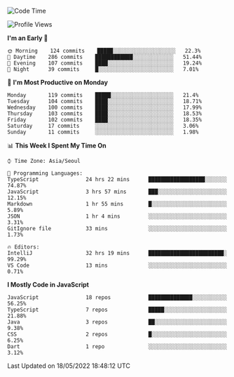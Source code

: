 <!--START_SECTION:waka-->
![Code Time](http://img.shields.io/badge/Code%20Time-0%20secs-blue)

![Profile Views](http://img.shields.io/badge/Profile%20Views-0-blue)

**I'm an Early 🐤** 

```text
🌞 Morning    124 commits    █████░░░░░░░░░░░░░░░░░░░░   22.3% 
🌆 Daytime    286 commits    ████████████░░░░░░░░░░░░░   51.44% 
🌃 Evening    107 commits    ████░░░░░░░░░░░░░░░░░░░░░   19.24% 
🌙 Night      39 commits     █░░░░░░░░░░░░░░░░░░░░░░░░   7.01%

```
📅 **I'm Most Productive on Monday** 

```text
Monday       119 commits    █████░░░░░░░░░░░░░░░░░░░░   21.4% 
Tuesday      104 commits    ████░░░░░░░░░░░░░░░░░░░░░   18.71% 
Wednesday    100 commits    ████░░░░░░░░░░░░░░░░░░░░░   17.99% 
Thursday     103 commits    ████░░░░░░░░░░░░░░░░░░░░░   18.53% 
Friday       102 commits    ████░░░░░░░░░░░░░░░░░░░░░   18.35% 
Saturday     17 commits     ░░░░░░░░░░░░░░░░░░░░░░░░░   3.06% 
Sunday       11 commits     ░░░░░░░░░░░░░░░░░░░░░░░░░   1.98%

```


📊 **This Week I Spent My Time On** 

```text
⌚︎ Time Zone: Asia/Seoul

💬 Programming Languages: 
TypeScript               24 hrs 22 mins      ██████████████████░░░░░░░   74.87% 
JavaScript               3 hrs 57 mins       ███░░░░░░░░░░░░░░░░░░░░░░   12.15% 
Markdown                 1 hr 55 mins        █░░░░░░░░░░░░░░░░░░░░░░░░   5.89% 
JSON                     1 hr 4 mins         ░░░░░░░░░░░░░░░░░░░░░░░░░   3.31% 
GitIgnore file           33 mins             ░░░░░░░░░░░░░░░░░░░░░░░░░   1.73%

🔥 Editors: 
IntelliJ                 32 hrs 19 mins      ████████████████████████░   99.29% 
VS Code                  13 mins             ░░░░░░░░░░░░░░░░░░░░░░░░░   0.71%

```

**I Mostly Code in JavaScript** 

```text
JavaScript               18 repos            ██████████████░░░░░░░░░░░   56.25% 
TypeScript               7 repos             █████░░░░░░░░░░░░░░░░░░░░   21.88% 
Java                     3 repos             ██░░░░░░░░░░░░░░░░░░░░░░░   9.38% 
CSS                      2 repos             █░░░░░░░░░░░░░░░░░░░░░░░░   6.25% 
Dart                     1 repo              ░░░░░░░░░░░░░░░░░░░░░░░░░   3.12%

```



 Last Updated on 18/05/2022 18:48:12 UTC
<!--END_SECTION:waka-->
